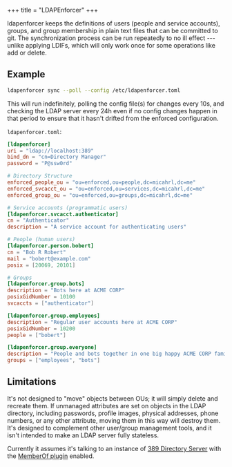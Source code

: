 +++
title = "LDAPEnforcer"
+++

ldapenforcer keeps the definitions of users (people and service accounts),
groups, and group membership in plain text files that can be committed to git.
The synchronization process can be run repeatedly to no ill effect ---
unlike applying LDIFs, which will only work once for some operations like add or delete.

## Example

```sh
ldapenforcer sync --poll --config /etc/ldapenforcer.toml
```

This will run indefinitely, polling the config file(s) for changes every 10s,
and checking the LDAP server every 24h even if no config changes happen in that period
to ensure that it hasn't drifted from the enforced configuration.

`ldapenforcer.toml`:

```toml
[ldapenforcer]
uri = "ldap://localhost:389"
bind_dn = "cn=Directory Manager"
password = "P@ssw0rd"

# Directory Structure
enforced_people_ou = "ou=enforced,ou=people,dc=micahrl,dc=me"
enforced_svcacct_ou = "ou=enforced,ou=services,dc=micahrl,dc=me"
enforced_group_ou = "ou=enforced,ou=groups,dc=micahrl,dc=me"

# Service accounts (programmatic users)
[ldapenforcer.svcacct.authenticator]
cn = "Authenticator"
description = "A service account for authenticating users"

# People (human users)
[ldapenforcer.person.bobert]
cn = "Bob R Robert"
mail = "bobert@example.com"
posix = [20069, 20101]

# Groups
[ldapenforcer.group.bots]
description = "Bots here at ACME CORP"
posixGidNumber = 10100
svcaccts = ["authenticator"]

[ldapenforcer.group.employees]
description = "Regular user accounts here at ACME CORP"
posixGidNumber = 10200
people = ["bobert"]

[ldapenforcer.group.everyone]
description = "People and bots together in one big happy ACME CORP family"
groups = ["employees", "bots"]
```

## Limitations

It's not designed to "move" objects between OUs; it will simply delete and recreate them.
If unmanaged attributes are set on objects in the LDAP directory,
including passwords, profile images, physical addresses, phone numbers, or any other attribute,
moving them in this way will destroy them.
It's designed to complement other user/group management tools,
and it isn't intended to make an LDAP server fully stateless.

Currently it assumes it's talking to an instance of
[389 Directory Server](https://www.port389.org/)
with the [MemberOf plugin](https://www.port389.org/docs/389ds/design/memberof-plugin.html) enabled.
